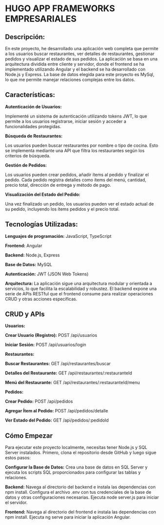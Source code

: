 # **HUGO APP FRAMEWORKS EMPRESARIALES**

## **Descripción:**

En este proyecto, he desarrollado una aplicación web completa que permite a los usuarios buscar restaurantes, ver detalles de restaurantes, gestionar pedidos y visualizar el estado de sus pedidos. La aplicación se basa en una arquitectura dividida entre cliente y servidor, donde el frontend se ha implementado utilizando Angular y el backend se ha desarrollado con Node.js y Express. La base de datos elegida para este proyecto es MySql, lo que me permite manejar relaciones complejas entre los datos.


## **Características:**

**Autenticación de Usuarios:**

Implementé un sistema de autenticación utilizando tokens JWT, lo que permite a los usuarios registrarse, iniciar sesión y acceder a funcionalidades protegidas.

**Búsqueda de Restaurantes:**

Los usuarios pueden buscar restaurantes por nombre o tipo de cocina. Esto se implementa mediante una API que filtra los restaurantes según los criterios de búsqueda.

**Gestión de Pedidos:**

Los usuarios pueden crear pedidos, añadir ítems al pedido y finalizar el pedido. Cada pedido registra detalles como ítems del menú, cantidad, precio total, dirección de entrega y método de pago.


**Visualización del Estado del Pedido:**

Una vez finalizado un pedido, los usuarios pueden ver el estado actual de su pedido, incluyendo los ítems pedidos y el precio total.


## **Tecnologías Utilizadas:**

**Lenguajes de programación:** JavaScript, TypeScript

**Frontend:** Angular

**Backend:** Node.js, Express

**Base de Datos:** MySQL

**Autenticación:** JWT (JSON Web Tokens)

**Arquitectura:** La aplicación sigue una arquitectura modular y orientada a servicios, lo que facilita la escalabilidad y robustez. El backend expone una serie de APIs RESTful que el frontend consume para realizar operaciones CRUD y otras acciones específicas.

## **CRUD y APIs**
**Usuarios:**

**Crear Usuario (Registro):** POST /api/usuarios

**Iniciar Sesión:** POST /api/usuarios/login

**Restaurantes:**

**Buscar Restaurantes:** GET /api/restaurantes/buscar

**Detalles del Restaurante:** GET /api/restaurantes/:restauranteId

**Menú del Restaurante:** GET /api/restaurantes/:restauranteId/menu

**Pedidos:**

**Crear Pedido:** POST /api/pedidos

**Agregar Ítem al Pedido:** POST /api/pedidos/detalle

**Ver Estado del Pedido:** GET /api/pedidos/:pedidoId

## **Cómo Empezar**

Para ejecutar este proyecto localmente, necesitas tener Node.js y SQL Server instalados. Primero, clona el repositorio desde GitHub y luego sigue estos pasos:

**Configurar la Base de Datos:**
Crea una base de datos en SQL Server y ejecuta los scripts SQL proporcionados para configurar las tablas y relaciones.

**Backend:**
Navega al directorio del backend e instala las dependencias con npm install. Configura el archivo .env con tus credenciales de la base de datos y otras configuraciones necesarias. Ejecuta node server.js para iniciar el servidor.

**Frontend:**
Navega al directorio del frontend e instala las dependencias con npm install. Ejecuta ng serve para iniciar la aplicación Angular.
